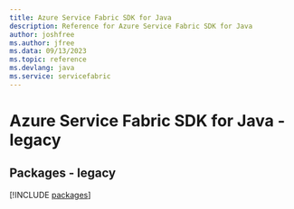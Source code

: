 ```yaml
---
title: Azure Service Fabric SDK for Java
description: Reference for Azure Service Fabric SDK for Java
author: joshfree
ms.author: jfree
ms.data: 09/13/2023
ms.topic: reference
ms.devlang: java
ms.service: servicefabric
---
```

# Azure Service Fabric SDK for Java - legacy
## Packages - legacy
[!INCLUDE [packages](service-fabric-index.md)]